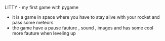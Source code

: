 LITTY - my first game with pygame 
- it is a game in space where you have to stay alive with your rocket and pass some meteors 
- the game have a pause fauture , sound , images and has some cool more fauture when leveling up
